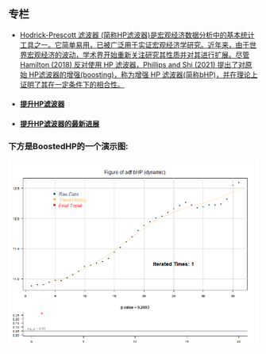 ## 专栏
<!-- 
### 本人在 [知乎专栏](https://zhuanlan.zhihu.com/econometrics) 会用中文简短介绍我近期的研究, 关于BoostedHP的后续进展可以关注我的知乎专栏。 -->

<div class="text-a">

- [Hodrick-Prescott 滤波器 (简称HP滤波器)是宏观经济数据分析中的基本统计工具之一。它简单易用，已被广泛用于实证宏观经济学研究。近年来，由于世界宏观经济的波动，学术界开始重新关注研究其性质并对其进行扩展。尽管Hamilton (2018) 反对使用 HP 滤波器，Phillips and Shi (2021) 提出了对原始 HP滤波器的增强(boosting)，称为增强 HP 滤波器(简称bHP)，并在理论上证明了其在一定条件下的相合性。](https://zhuanlan.zhihu.com/p/548776876)

</div>

- ####  [提升HP滤波器](https://zhuanlan.zhihu.com/p/64489398)
- #### [提升HP滤波器的最新进展](https://zhuanlan.zhihu.com/p/592268744)

### 下方是BoostedHP的一个演示图:

<img src="/md/images/Articles/ADF_bHP_ani.gif" class="ani">
